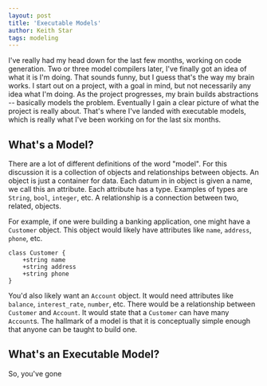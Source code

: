 ```yaml
---
layout: post
title: 'Executable Models'
author: Keith Star
tags: modeling
---
```


I've really had my head down for the last few months, working on code generation.
Two or three model compilers later, I've finally got an idea of what it is I'm doing.
That sounds funny, but I guess that's the way my brain works.
I start out on a project, with a goal in mind, but not necessarily any idea what I'm doing.
As the project progresses, my brain builds abstractions -- basically models the problem.
Eventually I gain a clear picture of what the project is really about.
That's where I've landed with executable models, which is really what I've been working on for the last six months.

## What's a Model?

There are a lot of different definitions of the word "model".
For this discussion it is a collection of objects and relationships between objects.
An object is just a container for data.
Each datum in in object is given a name, we call this an attribute.
Each attribute has a type.
Examples of types are `String`, `bool`, `integer`, etc.
A relationship is a connection between two, related, objects.

For example, if one were building a banking application, one might have a `Customer` object.
This object would likely have attributes like `name`, `address`, `phone`, etc.

```mermaid
class Customer {
    +string name
    +string address
    +string phone
}
```

You'd also likely want an `Account` object.
It would need attributes like `balance`, `interest_rate`, `number`, etc.
There would be a relationship between `Customer` and `Account`.
It would state that a `Customer` can have many `Account`s.
The hallmark of a model is that it is conceptually simple enough that anyone can be taught to build one.




## What's an Executable Model?

So, you've gone
